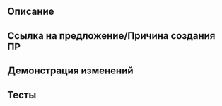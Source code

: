 <!-- Пишите **НИЖЕ** заголовков и **ВЫШЕ** комментариев, иначе ваш текст может не отобразиться. -->
<!-- В Contributing.MD вы можете найти некоторые рекомендации к оформлению пулл-реквеста. -->

## Описание

<!-- Опишите, что делает ваш ПР. Документировать каждую деталь не требуется, просто укажите основные изменения. -->

## Ссылка на предложение/Причина создания ПР

<!-- Здесь оставьте ссылку на сообщение в #отчеты-по-предложениям, чтобы подтвердить, что ваше предложение одобрено. Либо укажите, почему этот ПР должен пройти без предложки. -->
<!-- Пример ссылки: https://discord.com/channels/617003227182792704/755125334097133628/ID-сообщения -->

## Демонстрация изменений

<!-- Здесь вы можете показать изменения внешне, к примеру новые спрайты, звуки или изменения карты. Или написать, что именно изменилось для игроков. Этот пункт полностью опционален и его можно удалить. -->

## Тесты

<!-- Как вы тестировали свой код. Ревьеюру будет проще, если он будет знать какие действия вы совершали, проверяя свой ПР. -->

